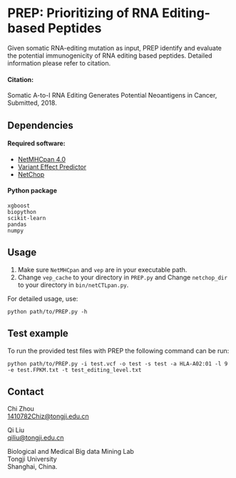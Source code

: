# PREP: Prioritizing of RNA Editing-based Peptides

Given somatic RNA-editing mutation as input, PREP identify and evaluate the potential immunogenicity of RNA editing based peptides. Detailed information please refer to citation.

#### Citation:
Somatic A-to-I RNA Editing Generates Potential Neoantigens in Cancer, Submitted, 2018.

## Dependencies  

#### Required software:
* [NetMHCpan 4.0](http://www.cbs.dtu.dk/cgi-bin/nph-sw_request?netMHCpan)
* [Variant Effect Predictor](https://github.com/Ensembl/ensembl-vep)
* [NetChop](http://www.cbs.dtu.dk/services/NetChop/)

#### Python package
    xgboost
    biopython
    scikit-learn
    pandas
    numpy
    

## Usage
1. Make sure `NetMHCpan` and `vep` are in your executable path.
2. Change `vep_cache` to your directory in `PREP.py` and Change `netchop_dir` to your directory in `bin/netCTLpan.py`.

For detailed usage, use:

    python path/to/PREP.py -h

## Test example

To run the provided test files with PREP the following command can be run: 

    python path/to/PREP.py -i test.vcf -o test -s test -a HLA-A02:01 -l 9 -e test.FPKM.txt -t test_editing_level.txt
    
## Contact   

Chi Zhou  
1410782Chiz@tongji.edu.cn 

Qi Liu  
qiliu@tongji.edu.cn

Biological and Medical Big data Mining Lab  
Tongji University    
Shanghai, China. 
